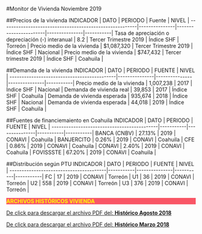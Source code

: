 #Monitor de Vivienda Noviembre 2019

##Precios de la vivienda
INDICADOR                                               | DATO          | PERIODO               | Fuente        | NIVEL     |
--------------------------------------------------------|---------------|-----------------------|---------------|-----------|
Tasa de apreciación o depreciación (-) interanual       | 8.2           | Tercer Trimestre 2019 | Índice SHF    | Torreón   |
Precio medio de la vivienda                             | $1,087,320    | Tercer Trimestre 2019 | Índice SHF    | Nacional  |
Precio medio de la vivienda                             | $747,432      | Tercer trimestre 2019 | Índice SHF    | Coahuila  |

##Demanda de la vivienda
INDICADOR                                   | DATO          | PERIODO       | FUENTE        | NIVEL     |
--------------------------------------------|---------------|---------------|---------------|-----------|
Precio medio de la vivienda                 | 1,007,238     | 2017          | Índice SHF    | Nacional  |
Demanda de vivienda real                    | 39,853        | 2017          | Índice SHF    | Coahuila  |
Demanda de vivienda esperada                | 935,674       | 2018          | Índice SHF    | Nacional  |
Demanda de vivienda esperada                | 44,018        | 2019          | Índice SHF    | Coahuila  |

##Fuentes de financiemaiento en Coahuila
INDICADOR                                   | DATO      | PERIODO       | FUENTE    | NIVEL     |
--------------------------------------------|-----------|---------------|-----------|-----------|
BANCA (CNBV)                                | 27.13%    | 2019          | CONAVI    | Coahuila  |
BANJERCITO                                  | 0.26%     | 2019          | CONAVI    | Coahuila  |
CFE                                         | 0.86%     | 2019          | CONAVI    | Coahuila  |
CONAVI                                      | 2.40%     | 2019          | CONAVI    | Coahuila  |
FOVISSSTE                                   | 67.20%    | 2019          | CONAVI    | Coahuila  |

##Distribución según PTU
INDICADOR                               | DATO      | PERIODO       | FUENTE    | NIVEL     |
----------------------------------------|-----------|---------------|-----------|-----------|
FC                                      | 17        | 2019          | CONAVI    | Torreón   |
U1                                      | 36        | 2019          | CONAVI    | Torreón   |
U2                                      | 558       | 2019          | CONAVI    | Torreón   |
U3                                      | 376       | 2019          | CONAVI    | Torreón   |


<p style="background-color:#f95666;color:yellow;"><strong>ARCHIVOS HISTÓRICOS VIVIENDA</strong></p>

[De click para descargar el archivo PDF del:   <strong>Histórico Agosto 2018</strong>](http://www.trcimplan.gob.mx/monitores/vivienda/monitor-vivienda-agosto-2018.pdf)

[De click para descargar el archivo PDF del:   <strong>Histórico Marzo 2018</strong>](http://www.trcimplan.gob.mx/monitores/vivienda/vivienda-marzo-2018.pdf)

</br>
